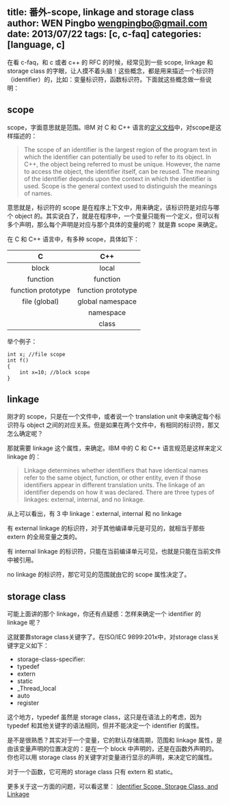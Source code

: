 title: 番外-scope, linkage and storage class
author: WEN Pingbo <wengpingbo@gmail.com>
date: 2013/07/22
tags: [c, c-faq]
categories: [language, c]
---

在看 c-faq，和 c 或者 c++ 的 RFC 的时候，经常见到一些 scope, linkage 和 storage class 的字眼，让人摸不着头脑！这些概念，都是用来描述一个标识符（identifier）的，比如：变量标识符，函数标识符。下面就这些概念做一些说明：

## scope
scope，字面意思就是范围。IBM 对 C 和 C++ 语言的[定义文档](http://publib.boulder.ibm.com/infocenter/macxhelp/v6v81/index.jsp)中，对scope是这样描述的：

> The scope of an identifier is the largest region of the program text in which the identifier can potentially be used to refer to its object. In C++, the object being referred to must be unique. However, the name to access the object, the identifier itself, can be reused. The meaning of the identifier depends upon the context in which the identifier is used. Scope is the general context used to distinguish the meanings of names.

<!-- more -->

意思就是，标识符的 scope 是在程序上下文中，用来确定，该标识符是对应与哪个 object 的。其实说白了，就是在程序中，一个变量只能有一个定义，但可以有多个声明，那么每个声明是对应与那个具体的变量的呢？ 就是靠 scope 来确定。

在 C 和 C++ 语言中，有多种 scope，具体如下：

| C | C++ |
|:-----:|:-----:|
|block | local |
|function | function |
|function prototype | function prototype |
|file (global) | global namespace |
| | namespace |
| | class |

举个例子：

```
int x; //file scope
int f()
{
	int x=10; //block scope
}
```

## linkage

刚才的 scope，只是在一个文件中，或者说一个 translation unit 中来确定每个标识符与 object 之间的对应关系。但是如果在两个文件中，有相同的标识符，那又怎么确定呢？

那就需要 linkage 这个属性，来确定。IBM 中的 C 和 C++ 语言规范是这样来定义 linkage 的：

> Linkage determines whether identifiers that have identical names refer to the same object, function, or other entity, even if those identifiers appear in different translation units. The linkage of an identifier depends on how it was declared. There are three types of linkages: external, internal, and no linkage.

从上可以看出，有 3 中 linkage：external, internal 和 no linkage

有 external linkage 的标识符，对于其他编译单元是可见的，就相当于那些 extern 的全局变量之类的。

有 internal linkage 的标识符，只能在当前编译单元可见，也就是只能在当前文件中被引用。

no linkage 的标识符，那它可见的范围就由它的 scope 属性决定了。

## storage class

可能上面讲的那个 linkage，你还有点疑惑：怎样来确定一个 identifier 的 linkage 呢？

这就要靠storage class关键字了。在ISO/IEC 9899:201x中，对storage class关键字定义如下：

* storage-class-specifier:
* typedef
* extern
* static
* _Thread_local
* auto
* register

这个地方，typedef 虽然是 storage class，这只是在语法上的考虑，因为 typedef 和其他关键字的语法相同，但并不能决定一个 identifier 的属性。

是不是很熟悉？其实对于一个变量，它的默认存储周期，范围和 linkage 属性，是由该变量声明的位置决定的：是在一个 block 中声明的，还是在函数外声明的。你也可以用 storage class 的关键字对变量进行显示的声明，来决定它的属性。

对于一个函数，它可用的 storage class 只有 extern 和 static。

更多关于这一方面的问题，可以看这里： [Identifier Scope, Storage Class, and Linkage](http://www.prismnet.com/~mcmahon/Notes/attributes.html)
